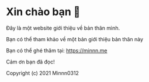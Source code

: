 # Xin chào bạn 👋

 Đây là một website giới thiệu về bản thân mình.
 
 Bạn có thể tham khảo về một bản giới thiệu bản thân này

 Bạn có thể ghé thăm tại: https://minnn.me
 
 Cảm ơn bạn đã đọc!

 Copyright (c) 2021 Minnn0312
